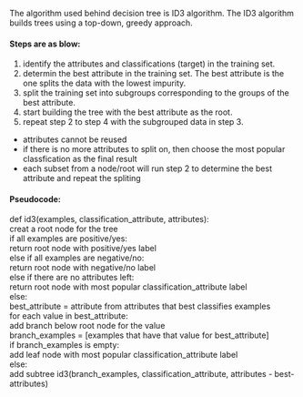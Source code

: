 
The algorithm used behind decision tree is ID3 algorithm. The ID3 algorithm builds trees using a top-down, greedy approach. 

#### Steps are as blow:

1. identify the attributes and classifications (target) in the training set.
2. determin the best attribute in the training set. The best attribute is the one splits the data with the lowest impurity.
3. split the training set into subgroups corresponding to the groups of the best attribute.
4. start building the tree with the best attribute as the root.
5. repeat step 2 to step 4 with the subgrouped data in step 3.
  - attributes cannot be reused
  - if there is no more attributes to split on, then choose the most popular classfication as the final result
  - each subset from a node/root will run step 2 to determine the best attribute and repeat the spliting

#### Pseudocode:

def id3(examples, classification_attribute, attributes): <br>
  creat a root node for the tree<br>
  if all examples are positive/yes:<br>
    return root node with positive/yes label<br>
  else if all examples are negative/no:<br>
    return root node with negative/no label<br>
  else if there are no attributes left:<br>
    return root node with most popular classification_attribute label<br>
  else:<br>
    best_attribute = attribute from attributes that best classifies examples<br>
    for each value in best_attribute:<br>
      add branch below root node for the value<br>
      branch_examples = [examples that have that value for best_attribute]<br>
      if branch_examples is empty:<br>
        add leaf node with most popular classification_attribute label<br>
      else:<br>
        add subtree id3(branch_examples, classification_attribute, attributes - best-attributes)<br>
  

